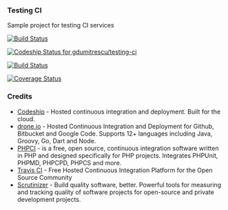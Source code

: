 ### Testing CI

Sample project for testing CI services

[![Build Status](https://secure.travis-ci.org/gdumitrescu/testing-ci.png?branch=master)](http://travis-ci.org/gdumitrescu/testing-ci)

[![Codeship Status for gdumitrescu/testing-ci](https://www.codeship.io/projects/09984e40-d468-0130-2d30-0e167aad1bc5/status?branch=master)](https://www.codeship.io/projects/5182)

[![Build Status](https://drone.io/github.com/gdumitrescu/testing-ci/status.png)](https://drone.io/github.com/gdumitrescu/testing-ci/latest)

[![Coverage Status](https://coveralls.io/repos/gdumitrescu/testing-ci/badge.png?branch=master)](https://coveralls.io/r/gdumitrescu/testing-ci?branch=master)

### Credits

- [Codeship](https://www.codeship.io) - Hosted continuous integration and deployment. Built for the cloud.
- [drone.io](https://drone.io) - Hosted Continuous Integration and Deployment for Github, Bitbucket and Google Code. Supports 12+ languages including Java, Groovy, Go, Dart and Node.
- [PHPCI](http://www.phptesting.org) - is a free, open source, continuous integration software written in PHP and designed specifically for PHP projects. Integrates PHPUnit, PHPMD, PHPCPD, PHPCS and more.
- [Travis CI](https://travis-ci.org) - Free Hosted Continuous Integration Platform for the Open Source Community
- [Scrutinizer](https://scrutinizer-ci.com) - Build quality software, better.
  Powerful tools for measuring and tracking quality of software projects for open-source and private development projects.
